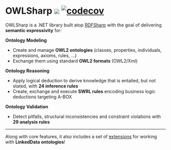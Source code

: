 # OWLSharp <a href="https://www.nuget.org/packages/OWLSharp"><img src="https://img.shields.io/nuget/dt/OWLSharp?style=flat&color=abcdef&logo=nuget&label=downloads"/></a> [![codecov](https://codecov.io/gh/mdesalvo/OWLSharp/graph/badge.svg?token=s7ifp1Uf6D)](https://codecov.io/gh/mdesalvo/OWLSharp)

OWLSharp is a .NET library built atop <a href="https://github.com/mdesalvo/RDFSharp">RDFSharp</a> with the goal of delivering **semantic expressivity** for:

<b>Ontology Modeling</b>
<ul>
    <li>Create and manage <b>OWL2 ontologies</b> (classes, properties, individuals, expressions, axioms, rules, ...)</li>
    <li>Exchange them using standard <b>OWL2 formats</b> (OWL2/Xml)</li>
</ul>

<b>Ontology Reasoning</b>
<ul>
    <li>Apply logical deduction to derive knowledge that is entailed, but not stated, with <b>24 inference rules</b></li>
    <li>Create, exchange and execute <b>SWRL rules</b> encoding business logic deductions targeting A-BOX</li>
</ul>

<b>Ontology Validation</b>
<ul>
    <li>Detect pitfalls, structural inconsistencies and constraint violations with <b>29 analysis rules</b></li>
</ul>
<hr />

Along with core features, it also includes a set of <a href="https://github.com/mdesalvo/OWLSharp.Extensions">extensions</a> for working with <b>LinkedData ontologies</b>!
